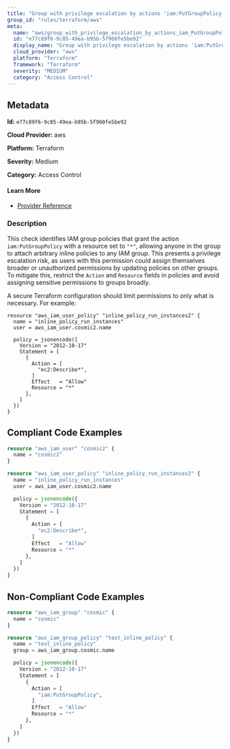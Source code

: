 ```yaml
---
title: "Group with privilege escalation by actions 'iam:PutGroupPolicy'"
group_id: "rules/terraform/aws"
meta:
  name: "aws/group_with_privilege_escalation_by_actions_iam_PutGroupPolicy"
  id: "e77c89f6-9c85-49ea-b95b-5f960fe5be92"
  display_name: "Group with privilege escalation by actions 'iam:PutGroupPolicy'"
  cloud_provider: "aws"
  platform: "Terraform"
  framework: "Terraform"
  severity: "MEDIUM"
  category: "Access Control"
---
```

## Metadata

**Id:** `e77c89f6-9c85-49ea-b95b-5f960fe5be92`

**Cloud Provider:** aws

**Platform:** Terraform

**Severity:** Medium

**Category:** Access Control

#### Learn More

 - [Provider Reference](https://registry.terraform.io/providers/hashicorp/aws/latest/docs/resources/iam_group_policy#policy)

### Description

 This check identifies IAM group policies that grant the action `iam:PutGroupPolicy` with a resource set to `"*"`, allowing anyone in the group to attach arbitrary inline policies to any IAM group. This presents a privilege escalation risk, as users with this permission could assign themselves broader or unauthorized permissions by updating policies on other groups. To mitigate this, restrict the `Action` and `Resource` fields in policies and avoid assigning sensitive permissions to groups broadly.

A secure Terraform configuration should limit permissions to only what is necessary. For example:

```
resource "aws_iam_user_policy" "inline_policy_run_instances2" {
  name = "inline_policy_run_instances"
  user = aws_iam_user.cosmic2.name

  policy = jsonencode({
    Version = "2012-10-17"
    Statement = [
      {
        Action = [
          "ec2:Describe*",
        ]
        Effect   = "Allow"
        Resource = "*"
      },
    ]
  })
}
```


## Compliant Code Examples
```terraform
resource "aws_iam_user" "cosmic2" {
  name = "cosmic2"
}

resource "aws_iam_user_policy" "inline_policy_run_instances2" {
  name = "inline_policy_run_instances"
  user = aws_iam_user.cosmic2.name

  policy = jsonencode({
    Version = "2012-10-17"
    Statement = [
      {
        Action = [
          "ec2:Describe*",
        ]
        Effect   = "Allow"
        Resource = "*"
      },
    ]
  })
}

```
## Non-Compliant Code Examples
```terraform
resource "aws_iam_group" "cosmic" {
  name = "cosmic"
}

resource "aws_iam_group_policy" "test_inline_policy" {
  name = "test_inline_policy"
  group = aws_iam_group.cosmic.name

  policy = jsonencode({
    Version = "2012-10-17"
    Statement = [
      {
        Action = [
          "iam:PutGroupPolicy",
        ]
        Effect   = "Allow"
        Resource = "*"
      },
    ]
  })
}


```